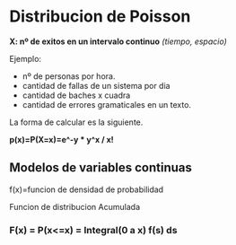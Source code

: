 # Distribucion de Poisson

**X: nº de exitos en un intervalo continuo** *(tiempo, espacio)*

Ejemplo: 
* nº de personas por hora. 
* cantidad de fallas de un sistema por dia
* cantidad de baches x cuadra
* cantidad de errores gramaticales en un texto.

La forma de calcular es la siguiente.

**p(x)=P(X=x)=e^-y * y^x / x!**  

## Modelos de variables continuas

f(x)=funcion de densidad de probabilidad

Funcion de distribucion Acumulada

### F(x) = P(x<=x) = Integral(0 a x) f(s) ds
